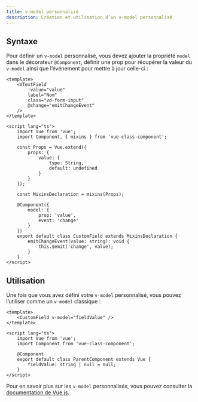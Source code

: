 ```yaml
---
title: v-model personnalisé
description: Création et utilisation d’un v-model personnalisé.
---
```


## Syntaxe

Pour définir un `v-model` personnalisé, vous devez ajouter la propriété `model` dans le décorateur `@Component`, définir une prop pour récupérer la valeur du `v-model` ainsi que l’événement pour mettre à jour celle-ci :

```vue
<template>
	<VTextField
		:value="value"
		label="Nom"
		class="vd-form-input"
		@change="emitChangeEvent"
	/>
</template>

<script lang="ts">
	import Vue from 'vue';
	import Component, { mixins } from 'vue-class-component';

	const Props = Vue.extend({
		props: {
			value: {
				type: String,
				default: undefined
			}
		}
	});

	const MixinsDeclaration = mixins(Props);

	@Component({
		model: {
			prop: 'value',
			event: 'change'
		}
	})
	export default class CustomField extends MixinsDeclaration {
		emitChangeEvent(value: string): void {
			this.$emit('change', value);
		}
	}
</script>
```

## Utilisation

Une fois que vous avez défini votre `v-model` personnalisé, vous pouvez l’utiliser comme un `v-model` classique :

```vue
<template>
	<CustomField v-model="fieldValue" />
</template>

<script lang="ts">
	import Vue from 'vue';
	import Component from 'vue-class-component';

	@Component
	export default class ParentComponent extends Vue {
		fieldValue: string | null = null;
	}
</script>
```

<doc-alert type="info">

Pour en savoir plus sur les `v-model` personnalisés, vous pouvez consulter la [documentation de Vue.js](https://fr.vuejs.org/v2/guide/components-custom-events.html#Personnaliser-le-v-model-du-composant).

</doc-alert>
